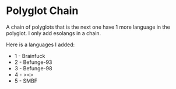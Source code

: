 # Polyglot Chain

A chain of polyglots that is the next one have 1 more language in the polyglot.
I only add esolangs in a chain.

Here is a languages I added:
* 1 - Brainfuck
* 2 - Befunge-93
* 3 - Befunge-98
* 4 - ><>
* 5 - SMBF